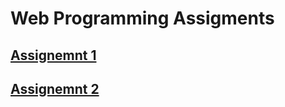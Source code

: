 # Web Programming Assigments

## [Assignemnt 1](tree/assignment1)

## [Assignemnt 2](https://github.com/Holy-Morphism/Web-Programming-Assignments/tree/assignment2)
